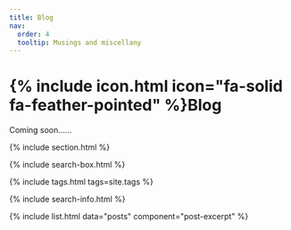 ```yaml
---
title: Blog
nav:
  order: 4
  tooltip: Musings and miscellany
---
```


# {% include icon.html icon="fa-solid fa-feather-pointed" %}Blog

Coming soon......

{% include section.html %}

{% include search-box.html %}

{% include tags.html tags=site.tags %}

{% include search-info.html %}

{% include list.html data="posts" component="post-excerpt" %}
